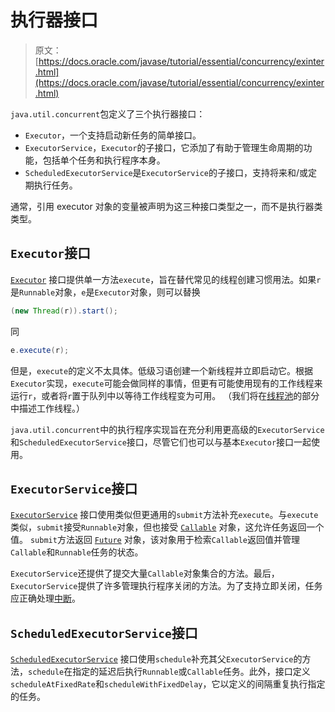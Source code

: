 # 执行器接口

> 原文： [https://docs.oracle.com/javase/tutorial/essential/concurrency/exinter.html](https://docs.oracle.com/javase/tutorial/essential/concurrency/exinter.html)

`java.util.concurrent`包定义了三个执行器接口：

*   `Executor`，一个支持启动新任务的简单接口。
*   `ExecutorService`，`Executor`的子接口，它添加了有助于管理生命周期的功能，包括单个任务和执行程序本身。
*   `ScheduledExecutorService`是`ExecutorService`的子接口，支持将来和/或定期执行任务。

通常，引用 executor 对象的变量被声明为这三种接口类型之一，而不是执行器类类型。

## `Executor`接口

[`Executor`](https://docs.oracle.com/javase/8/docs/api/java/util/concurrent/Executor.html) 接口提供单一方法`execute`，旨在替代常见的线程创建习惯用法。如果`r`是`Runnable`对象，`e`是`Executor`对象，则可以替换

```java
(new Thread(r)).start();

```

同

```java
e.execute(r);

```

但是，`execute`的定义不太具体。低级习语创建一个新线程并立即启动它。根据`Executor`实现，`execute`可能会做同样的事情，但更有可能使用现有的工作线程来运行`r`，或者将`r`置于队列中以等待工作线程变为可用。 （我们将在[线程池](pools.html)的部分中描述工作线程。）

`java.util.concurrent`中的执行程序实现旨在充分利用更高级的`ExecutorService`和`ScheduledExecutorService`接口，尽管它们也可以与基本`Executor`接口一起使用。

## `ExecutorService`接口

[`ExecutorService`](https://docs.oracle.com/javase/8/docs/api/java/util/concurrent/ExecutorService.html) 接口使用类似但更通用的`submit`方法补充`execute`。与`execute`类似，`submit`接受`Runnable`对象，但也接受 [`Callable`](https://docs.oracle.com/javase/8/docs/api/java/util/concurrent/Callable.html) 对象，这允许任务返回一个值。 `submit`方法返回 [`Future`](https://docs.oracle.com/javase/8/docs/api/java/util/concurrent/Future.html) 对象，该对象用于检索`Callable`返回值并管理`Callable`和`Runnable`任务的状态。

`ExecutorService`还提供了提交大量`Callable`对象集合的方法。最后，`ExecutorService`提供了许多管理执行程序关闭的方法。为了支持立即关闭，任务应正确处理[中断](interrupt.html)。

## `ScheduledExecutorService`接口

[`ScheduledExecutorService`](https://docs.oracle.com/javase/8/docs/api/java/util/concurrent/ScheduledExecutorService.html) 接口使用`schedule`补充其父`ExecutorService`的方法，`schedule`在指定的延迟后执行`Runnable`或`Callable`任务。此外，接口定义`scheduleAtFixedRate`和`scheduleWithFixedDelay`，它以定义的间隔重复执行指定的任务。